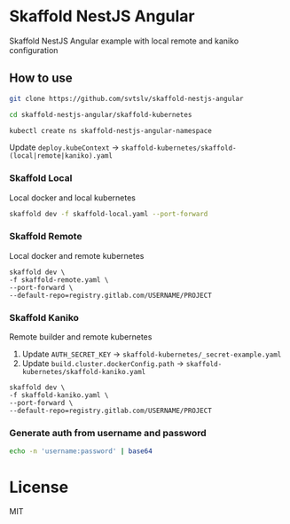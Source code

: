# Skaffold NestJS Angular

Skaffold NestJS Angular example with local remote and kaniko configuration

## How to use

```sh
git clone https://github.com/svtslv/skaffold-nestjs-angular
```

```sh
cd skaffold-nestjs-angular/skaffold-kubernetes
```

```sh
kubectl create ns skaffold-nestjs-angular-namespace
```

Update `deploy.kubeContext` -> `skaffold-kubernetes/skaffold-(local|remote|kaniko).yaml`

### Skaffold Local

Local docker and local kubernetes

```sh
skaffold dev -f skaffold-local.yaml --port-forward
```

### Skaffold Remote

Local docker and remote kubernetes

```
skaffold dev \
-f skaffold-remote.yaml \
--port-forward \
--default-repo=registry.gitlab.com/USERNAME/PROJECT
```

### Skaffold Kaniko

Remote builder and remote kubernetes

1. Update `AUTH_SECRET_KEY` -> `skaffold-kubernetes/_secret-example.yaml`
2. Update `build.cluster.dockerConfig.path` -> `skaffold-kubernetes/skaffold-kaniko.yaml`

```
skaffold dev \
-f skaffold-kaniko.yaml \
--port-forward \
--default-repo=registry.gitlab.com/USERNAME/PROJECT
```

### Generate auth from username and password

```sh
echo -n 'username:password' | base64
```

# License

MIT


